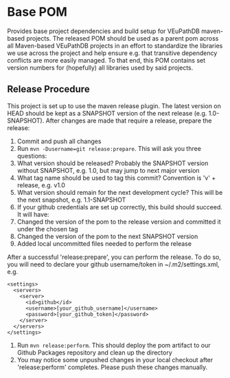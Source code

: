 # Base POM

Provides base project dependencies and build setup for VEuPathDB maven-based projects.  The released POM should be used as a parent pom across all Maven-based VEuPathDB projects in an effort to standardize the libraries we use across the project and help ensure e.g. that transitive dependency conflicts are more easily managed.  To that end, this POM contains set version numbers for (hopefully) all libraries used by said projects.

## Release Procedure

This project is set up to use the maven release plugin.  The latest version on HEAD should be kept as a SNAPSHOT version of the next release (e.g. 1.0-SNAPSHOT).  After changes are made that require a release, prepare the release:

1. Commit and push all changes
2. Run `mvn -Dusername=git release:prepare`.  This will ask you three questions:
  1. What version should be released?  Probably the SNAPSHOT version without SNAPSHOT, e.g. 1.0, but may jump to next major version
  2. What tag name should be used to tag this commit?  Convention is 'v' + release, e.g. v1.0
  3. What version should remain for the next development cycle?  This will be the next snapshot, e.g. 1.1-SNAPSHOT
3. If your github credentials are set up correctly, this build should succeed.  It will have:
  1. Changed the version of the pom to the release version and committed it under the chosen tag
  2. Changed the version of the pom to the next SNAPSHOT version
  3. Added local uncommitted files needed to perform the release

After a successful 'release:prepare', you can perform the release.  To do so, you will need to declare your github username/token in ~/.m2/settings.xml, e.g.
```
<settings>
  <servers>
    <server>
      <id>github</id>
      <username>[your_github_username]</username>
      <password>[your_github_token]</password>
    </server>
  </servers>
</settings>
```

1. Run `mvn release:perform`.  This should deploy the pom artifact to our Github Packages repository and clean up the directory
2. You may notice some unpushed changes in your local checkout after 'release:perform' completes.  Please push these changes manually.
